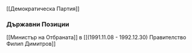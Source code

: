[[Демократическа Партия]]

### Държавни Позиции
[[Министър на Отбраната]] в [[(1991.11.08 - 1992.12.30) Правителство Филип Димитров]]